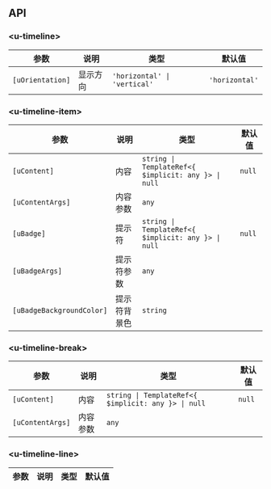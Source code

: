 ## API

### \<u-timeline\>

| 参数 | 说明 | 类型 | 默认值 |
| --- | --- | --- | --- |
| `[uOrientation]` | 显示方向 | `'horizontal' \| 'vertical'` | `'horizontal'` |

### \<u-timeline-item\>

| 参数 | 说明 | 类型 | 默认值 |
| --- | --- | --- | --- |
| `[uContent]` | 内容 | `string \| TemplateRef<{ $implicit: any }> \| null` | `null` |
| `[uContentArgs]` | 内容参数 | `any` | |
| `[uBadge]` | 提示符 | `string \| TemplateRef<{ $implicit: any }> \| null` | `null` |
| `[uBadgeArgs]` | 提示符参数 | `any` | |
| `[uBadgeBackgroundColor]` | 提示符背景色 | `string` | |

### \<u-timeline-break\>

| 参数 | 说明 | 类型 | 默认值 |
| --- | --- | --- | --- |
| `[uContent]` | 内容 | `string \| TemplateRef<{ $implicit: any }> \| null` | `null` |
| `[uContentArgs]` | 内容参数 | `any` | |

### \<u-timeline-line\>

| 参数 | 说明 | 类型 | 默认值 |
| --- | --- | --- | --- |
